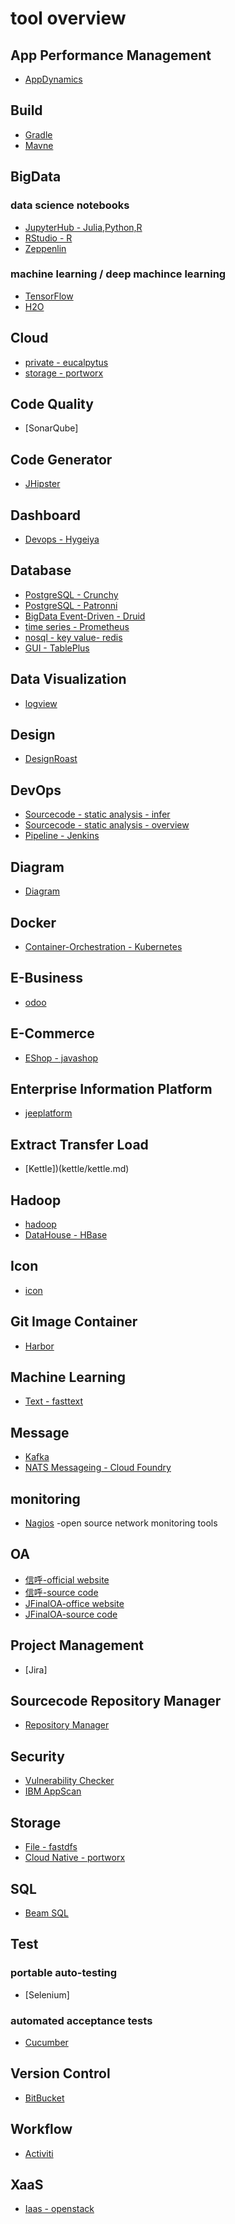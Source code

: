 # tool overview

## App Performance Management

* [AppDynamics](appdynamics/appdynamics.md)

## Build

* [Gradle](gradle/gradle.md)
* [Mavne](maven/maven.md)

## BigData

### data science notebooks 

* [JupyterHub - Julia,Python,R](http://jupyter.org/hub)
* [RStudio - R](https://www.rstudio.com)
* [Zeppenlin](https://zeppelin.apache.org)

### machine learning / deep machince learning

* [TensorFlow](https://www.tensorflow.org)
* [H2O](https://www.h2o.ai)

## Cloud

* [private - eucalpytus](encalpytus/encalpytus.md) 
* [storage - portworx](portworx/portworx.md)

## Code Quality

* [SonarQube]

## Code Generator

* [JHipster](https://www.jhipster.tech/)

## Dashboard

* [Devops - Hygeiya](dashboard/hygieya/hygieya.md)

## Database

* [PostgreSQL - Crunchy](crunchy/crunchy.md)
* [PostgreSQL - Patronni](patroni/patroni.md)
* [BigData Event-Driven - Druid](druid.md)
* [time series - Prometheus](prometheus/prometheus.md)
* [nosql - key value- redis](redis/redis.md)
* [GUI - TablePlus](https://tableplus.io )

## Data Visualization

* [logview](http://www.logview.info/forum/index.php?pages/eng/)

## Design

* [DesignRoast](https://designroast.org)

## DevOps

* [Sourcecode - static analysis - infer](infer/infer.md)
* [Sourcecode - static analysis - overview](https://en.wikipedia.org/wiki/List_of_tools_for_static_code_analysis)
* [Pipeline - Jenkins](jenkins/jenkins.md)

## Diagram

* [Diagram](diagram/diagram.md)

## Docker

* [Container-Orchestration - Kubernetes](kubernetes/kubernetes.md)

## E-Business

* [odoo](odoo/odoo.md)

## E-Commerce

* [EShop - javashop](javashop/javashop.md)

## Enterprise Information Platform

* [jeeplatform](https://github.com/u014427391/jeeplatform)

## Extract Transfer Load

* [Kettle])(kettle/kettle.md)

## Hadoop

* [hadoop](hadoop/hadoop.md)
* [DataHouse - HBase](hbase/hbase.md)

## Icon

* [icon](icon/icon.md)

## Git Image Container

* [Harbor](https://goharbor.io/)

## Machine Learning

* [Text - fasttext](fasttext/fasttext.md)

## Message

* [Kafka](kafka/kafka.md)
* [NATS Messageing - Cloud Foundry](https://en.wikipedia.org/wiki/NATS_Messaging)

## monitoring

* [Nagios](https://www.nagios.org) -open source network monitoring tools

## OA

* [信呼-official website](http://www.rockoa.com/)
* [信呼-source code](https://github.com/rainrocka/xinhu)
* [JFinalOA-office website](https://www.oschina.net/p/jfinaloa)
* [JFinalOA-source code](https://gitee.com/glorylion/JFinalOA)

## Project Management

* [Jira]

## Sourcecode Repository Manager

* [Repository Manager](repository-managers/repository-managers.md)
  
## Security

* [Vulnerability Checker](https://www.whitesourcesoftware.com/vulnerability_checker/)
* [IBM AppScan](appscan/appscan.md)

## Storage

* [File - fastdfs](fastdfs/fastdfs.md)
* [Cloud Native - portworx](portworx/portworx.md)

## SQL

* [Beam SQL](beam/beam-sql.md)

## Test

### portable auto-testing

* [Selenium]

### automated acceptance tests

* [Cucumber](https://cucumber.io)

## Version Control

* [BitBucket](https://bitbucket.org)

## Workflow

* [Activiti](activiti/activiti.md)

## XaaS

* [Iaas - openstack](openstack/openstack.md)
